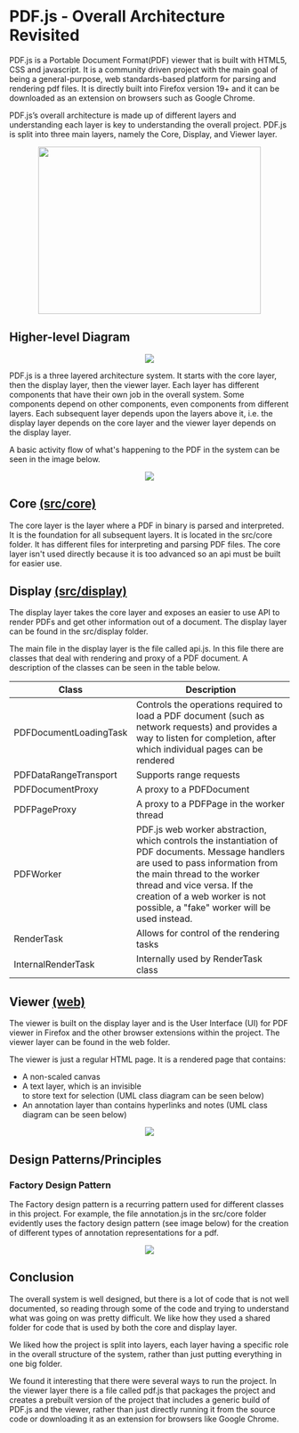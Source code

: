 # PDF.js - Overall Architecture Revisited

PDF.js is a Portable Document Format(PDF) viewer that is built with HTML5, CSS and javascript. It is a community driven project with the main goal of being a general-purpose, web standards-based platform for parsing and rendering pdf files. It is directly built into Firefox version 19+ and it can be downloaded as an extension on browsers such as Google Chrome.

PDF.js’s overall architecture is made up of different layers and understanding each layer is key to understanding the overall project. PDF.js is split into three main layers, namely the Core, Display, and Viewer layer.

<div align="center">
    <img height="300" width="400" src="../Images/LayeredArchitecture.svg"/>
</div>

## Higher-level Diagram

<div align="center">
    <img src="../Images/Overall_Architecture.png"/>
</div>

PDF.js is a three layered architecture system. It starts with the core layer, then the display layer, then the viewer layer. Each layer has different components that have their own job in the overall system. Some components depend on other components, even components from different layers. Each subsequent layer depends upon the layers above it, i.e. the display layer depends on the core layer and the viewer layer depends on the display layer.

A basic activity flow of what's happening to the PDF in the system can be seen in the image below.

<div align="center">
    <img src="../Images/flow.png"/>
</div>

## Core [(src/core)](https://github.com/CSCD01-team32/pdf.js/blob/af8d0b9597ccd0e020910eafd74dd6ad140db520/src/core)

The core layer is the layer where a PDF in binary is parsed and interpreted. It is the foundation for all subsequent layers. It is located in the src/core folder. It has different files for interpreting and parsing PDF files. The core layer isn't used directly because it is too advanced so an api must be built for easier use.

## Display [(src/display)](https://github.com/CSCD01-team32/pdf.js/blob/af8d0b9597ccd0e020910eafd74dd6ad140db520/src/display)

The display layer takes the core layer and exposes an easier to use API to render PDFs and get other information out of a document. The display layer can be found in the src/display folder.

The main file in the display layer is the file called api.js. In this file there are classes that deal with rendering and proxy of a PDF document. A description of the classes can be seen in the table below.

| **Class** | **Description** |
|-------|-------------|
|PDFDocumentLoadingTask       |Controls the operations required to load a PDF document (such as network requests) and provides a way to listen for completion, after which individual pages can be rendered             |
|PDFDataRangeTransport       |Supports range requests             |
|PDFDocumentProxy       |A proxy to a PDFDocument|
|PDFPageProxy       |A proxy to a PDFPage in the worker thread             |
|PDFWorker       |PDF.js web worker abstraction, which controls the instantiation of PDF documents. Message handlers are used to pass information from the main thread to the worker thread and vice versa. If the creation of a web worker is not possible, a "fake" worker will be used instead.             |
|RenderTask       |Allows for control of the rendering tasks             |
|InternalRenderTask       |Internally used by RenderTask class             |

## Viewer [(web)](https://github.com/CSCD01-team32/pdf.js/blob/af8d0b9597ccd0e020910eafd74dd6ad140db520/web)

The viewer is built on the display layer and is the User Interface (UI) for PDF viewer in Firefox and the other browser extensions within the project. The viewer layer can be found in the web folder.

The viewer is just a regular HTML page. It is a rendered page that contains:

- A non-scaled canvas
- A text layer, which is an invisible <div> to store text for selection (UML class diagram can be seen below)
- An annotation layer than contains hyperlinks and notes (UML class diagram can be seen below)

<div align="center">
    <img src="../Images/Architecture.png"/>
</div>

## Design Patterns/Principles

### Factory Design Pattern

The Factory design pattern is a recurring pattern used for different classes in this project. For example, the file annotation.js in the src/core folder evidently uses the factory design pattern (see image below) for the creation of different types of annotation representations for a pdf.

<div align="center">
    <img src="../Images/Annotation.png"/>
</div>

## Conclusion

The overall system is well designed, but there is a lot of code that is not well documented, so reading through some of the code and trying to understand what was going on was pretty difficult. We like how they used a shared folder for code that is used by both the core and display layer.

We liked how the project is split into layers, each layer having a specific role in the overall structure of the system, rather than just putting everything in one big folder.

We found it interesting that there were several ways to run the project. In the viewer layer there is a file called pdf.js that packages the project and creates a prebuilt version of the project that includes a generic build of PDF.js and the viewer, rather than just directly running it from the source code or downloading it as an extension for browsers like Google Chrome.
